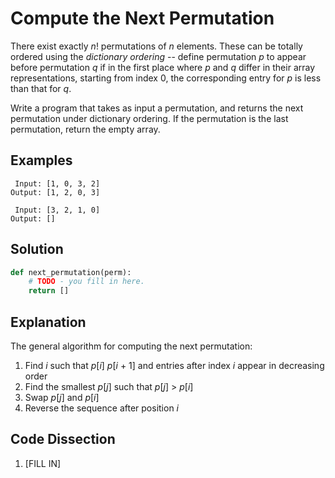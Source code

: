 # Compute the Next Permutation
There exist exactly _n_! permutations of _n_ elements. These can be totally ordered using the _dictionary ordering_ -- define permutation _p_ to appear before permutation _q_ if in the first place where _p_ and _q_ differ in their array representations, starting from index 0, the corresponding entry for _p_ is less than that for _q_.  
  
Write a program that takes as input a permutation, and returns the next permutation under dictionary ordering. If the permutation is the last permutation, return the empty array.  
  
## Examples
```
 Input: [1, 0, 3, 2]
Output: [1, 2, 0, 3]

 Input: [3, 2, 1, 0]
Output: []
```
  
## Solution
```python
def next_permutation(perm):
    # TODO - you fill in here.
    return []
```
  
## Explanation
The general algorithm for computing the next permutation:  
1. Find _i_ such that _p_[_i_] _p_[_i_ + 1] and entries after index _i_ appear in decreasing order  
2. Find the smallest _p_[_j_] such that _p_[_j_] > _p_[_i_]  
3. Swap _p_[_j_] and _p_[_i_]  
4. Reverse the sequence after position _i_  
  
## Code Dissection
1. [FILL IN]